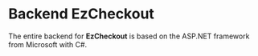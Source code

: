 # Backend EzCheckout

The entire backend for **EzCheckout** is based on the ASP.NET framework from Microsoft with C#.